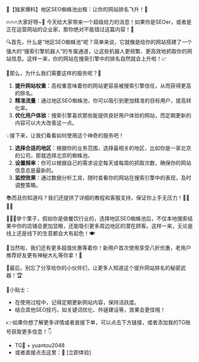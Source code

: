 🌟【独家爆料】地区SEO蜘蛛池出租：让你的网站排名飞升！🚀

🔥🔥🔥大家好呀~👋 今天给大家带来一个超级给力的消息！如果你是SEOer，或者是正在运营网站的企业家，那你绝对不能错过这篇内容！🎉

🔍首先，什么是“地区SEO蜘蛛池”呢？简单来说，它就像是给你的网站搭建了一个强大的“搜索引擎机器人”的专属通道，让这些机器人更频繁、更高效地抓取你的网站信息。这样一来，你的网站在搜索引擎中的排名自然就会上升啦！📈

🌈那么，为什么我们需要这样的服务呢？🤔
1. **提升网站权重**：高权重意味着你的网站更容易被搜索引擎信任，从而获得更高的排名。
2. **精准流量**：通过地区SEO蜘蛛池，你可以吸引到更加精准的目标用户，提高转化率。
3. **优化用户体验**：搜索引擎喜欢那些能提供良好用户体验的网站，而定期更新的内容可以大大改善这一点。

💡接下来，让我们看看如何使用这个神奇的服务吧！
1. **选择合适的地区**：根据你的业务范围，选择最相关的地区，比如你是一家北京的公司，那就选择北京的蜘蛛池。
2. **设置频率**：你可以根据自己的需求设定每天或每周的抓取次数，确保你的网站信息总是最新的。
3. **监控效果**：通过数据分析工具，随时查看你的网站在搜索引擎中的表现，及时调整策略。

📚而且你知道吗？我们还提供了详细的教程和客服支持，保证你上手无压力！👨‍🏫👩‍💻

🎉🎉🎉举个栗子，假如你是做餐饮行业的，选择地区SEO蜘蛛池后，不仅本地搜索结果中你的店铺会更加显眼，还能吸引更多周边地区的潜在顾客。这样一来，无论是线上还是线下的生意都会大有起色！🍽️

🎯当然啦，我们还有更多超值优惠等着你！新用户首次使用享受八折优惠，老用户推荐好友更有神秘大礼等你拿！🎁

📢最后，别忘了分享给你的小伙伴们，让更多人知道这个提升网站排名的秘密武器！🏆

📝小贴士：
- 在使用过程中，记得定期更新网站内容，保持活跃度。
- 结合其他SEO技巧，如关键词优化、外链建设等，效果会更佳哦！

👉如果你想了解更多详情或者直接下单，可以点击下方链接，或者添加我的TG账号获取更多信息！👇
- TG💪 + yuantou2048
- 或者直接点击这里：🔗 [立即体验]